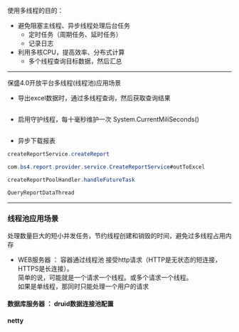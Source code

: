 使用多线程的目的：
- 避免阻塞主线程、异步线程处理后台任务
    - 定时任务（周期任务、延时任务）
    - 记录日志
- 利用多核CPU，提高效率、分布式计算
    - 多个线程查询目标数据，然后汇总
---

保盛4.0开放平台多线程(线程池)应用场景    
- 导出excel数据时，通过多线程查询，然后获取查询结果
```java

```

- 启用守护线程，每十毫秒维护一次 System.CurrentMiliSeconds()
```java

```

- 异步下载报表
```java
createReportService.createReport

com.bs4.report.provider.service.CreateReportService#outToExcel

createReportPoolHandler.handleFutureTask

QueryReportDataThread
```


---

### 线程池应用场景
处理数量巨大的短小并发任务，节约线程创建和销毁的时间，避免过多线程占用内存
- WEB服务器 ： 容器通过线程池 接受http请求（HTTP是无状态的短连接，HTTPS是长连接）。    
简单的说，可能就是一个请求一个线程。或多个请求一个线程。    
如果是单线程，那同时只能处理一个用户的请求

#### 数据库服务器 ： druid数据连接池配置


#### netty 